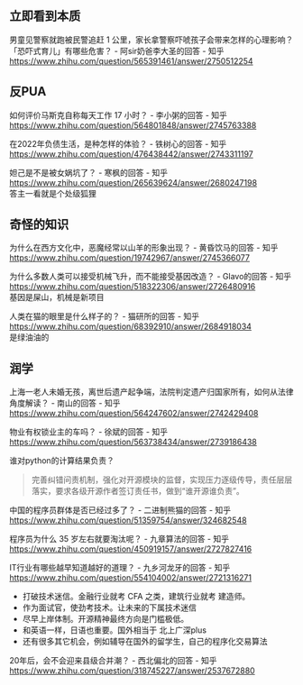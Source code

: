 
## 立即看到本质

男童见警察就跑被民警追赶 1 公里，家长拿警察吓唬孩子会带来怎样的心理影响？「恐吓式育儿」有哪些危害？ - 阿sir奶爸李大圣的回答 - 知乎
https://www.zhihu.com/question/565391461/answer/2750512254



## 反PUA

如何评价马斯克自称每天工作 17 小时？ - 李小粥的回答 - 知乎
https://www.zhihu.com/question/564801848/answer/2745763388


在2022年负债生活，是种怎样的体验？ - 铁树心的回答 - 知乎
https://www.zhihu.com/question/476438442/answer/2743311197


妲己是不是被女娲坑了？ - 寒枫的回答 - 知乎
https://www.zhihu.com/question/265639624/answer/2680247198  
答主一看就是个处级狐狸



## 奇怪的知识


为什么在西方文化中，恶魔经常以山羊的形象出现？ - 黄昏饮马的回答 - 知乎
https://www.zhihu.com/question/19742967/answer/2745366077


为什么多数人类可以接受机械飞升，而不能接受基因改造？ - Glavo的回答 - 知乎
https://www.zhihu.com/question/518322306/answer/2726480916  
基因是屎山，机械是新项目


人类在猫的眼里是什么样子的？ - 猫研所的回答 - 知乎
https://www.zhihu.com/question/68392910/answer/2684918034  
是绿油油的

## 润学

上海一老人未婚无孩，离世后遗产起争端，法院判定遗产归国家所有，如何从法律角度解读？ - 南山的回答 - 知乎
https://www.zhihu.com/question/564247602/answer/2742429408


物业有权锁业主的车吗？ - 徐斌的回答 - 知乎
https://www.zhihu.com/question/563738434/answer/2739186438


谁对python的计算结果负责？  
>完善纠错问责机制，强化对开源模块的监督，实现压力逐级传导，责任层层落实，要求各级开源作者签订责任书，做到“谁开源谁负责”。


中国的程序员群体是否已经过多了？ - 二进制熊猫的回答 - 知乎
https://www.zhihu.com/question/51359754/answer/324682548


程序员为什么 35 岁左右就要淘汰呢？ - 九章算法的回答 - 知乎
https://www.zhihu.com/question/450919157/answer/2727827416


IT行业有哪些越早知道越好的道理？ - 九乡河龙牙的回答 - 知乎
https://www.zhihu.com/question/554104002/answer/2721316271
- 打破技术迷信。金融行业就考 CFA 之类，建筑行业就考 建造师。
- 作为面试官，使劲考技术。让未来的下属技术迷信
- 尽早上岸体制。开源精神最终方向是门槛极低。
- 和英语一样，日语也重要。国外相当于 北上广深plus
- 还有很多其它机会，例如辅导在国外的留学生，自己的程序化交易算法


20年后，会不会迎来县级合并潮？ - 西北偏北的回答 - 知乎
https://www.zhihu.com/question/318745227/answer/2537672880
